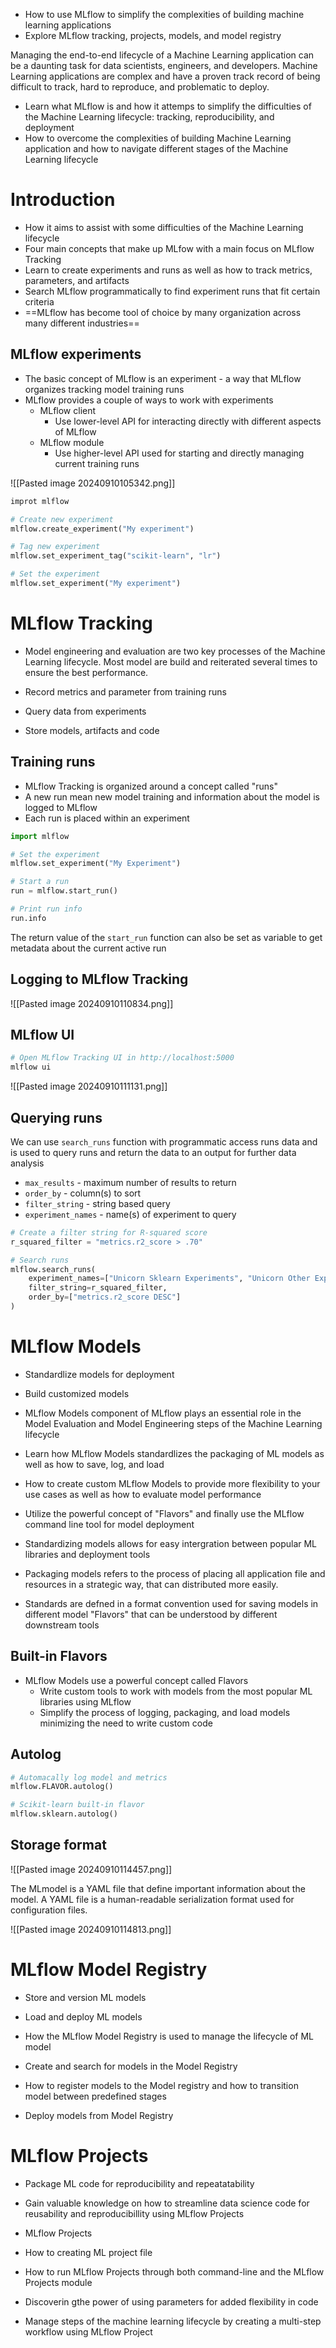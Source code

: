 - How to use MLflow to simplify the complexities of building machine learning applications
- Explore MLflow tracking, projects, models, and model registry

Managing the end-to-end lifecycle of a Machine Learning application can be a daunting task for data scientists, engineers, and developers. Machine Learning applications are complex and have a proven track record of being difficult to track, hard to reproduce, and problematic to deploy.

- Learn what MLflow is and how it attemps to simplify the difficulties of the Machine Learning lifecycle: tracking, reproducibility, and deployment
- How to overcome the complexities of building Machine Learning application and how to navigate different stages of the Machine Learning lifecycle

# Introduction

- How it aims to assist with some difficulties of the Machine Learning lifecycle
- Four main concepts that make up MLfow with a main focus on MLflow Tracking
- Learn to create experiments and runs as well as how to track metrics, parameters, and artifacts
- Search MLflow programmatically to find experiment runs that fit certain criteria
- ==MLflow has become tool of choice by many organization across many different industries==

## MLflow experiments

- The basic concept of MLflow is an experiment - a way that MLflow organizes tracking model training runs
- MLflow provides a couple of ways to work with experiments
	- MLflow client
		- Use lower-level API for interacting directly with different aspects of MLflow
	- MLflow module
		- Use higher-level API used for starting and directly managing current training runs

![[Pasted image 20240910105342.png]]

```python
improt mlflow

# Create new experiment
mlflow.create_experiment("My experiment")

# Tag new experiment
mlflow.set_experiment_tag("scikit-learn", "lr")

# Set the experiment
mlflow.set_experiment("My experiment")
```

# MLflow Tracking

- Model engineering and evaluation are two key processes of the Machine Learning lifecycle. Most model are build and reiterated several times to ensure the best performance.

- Record metrics and parameter from training runs
- Query data from experiments
- Store models, artifacts and code

## Training runs

- MLflow Tracking is organized around a concept called "runs"
- A new run mean new model training and information about the model is logged to MLflow
- Each run is placed within an experiment

```python
import mlflow

# Set the experiment
mlflow.set_experiment("My Experiment")

# Start a run
run = mlflow.start_run()

# Print run info
run.info
```

The return value of the `start_run` function can also be set as variable to get metadata about the current active run

## Logging to MLflow Tracking

![[Pasted image 20240910110834.png]]

## MLflow UI

```bash
# Open MLflow Tracking UI in http://localhost:5000
mlflow ui
```

![[Pasted image 20240910111131.png]]

## Querying runs

We can use `search_runs` function with programmatic access runs data and is used to query runs and return the data to an output for further data analysis

- `max_results` - maximum number of results to return
- `order_by` - column(s) to sort
- `filter_string` - string based query
- `experiment_names` - name(s) of experiment to query

```python
# Create a filter string for R-squared score
r_squared_filter = "metrics.r2_score > .70"

# Search runs
mlflow.search_runs(
	experiment_names=["Unicorn Sklearn Experiments", "Unicorn Other Experiments"],
	filter_string=r_squared_filter,
	order_by=["metrics.r2_score DESC"]
)
```

# MLflow Models

- Standardlize models for deployment
- Build customized models

- MLflow Models component of MLflow plays an essential role in the Model Evaluation and Model Engineering steps of the Machine Learning lifecycle
- Learn how MLflow Models standardlizes the packaging of ML models as well as how to save, log, and load
- How to create custom MLflow Models to provide more flexibility to your use cases as well as how to evaluate model performance
- Utilize the powerful concept of "Flavors" and finally use the MLflow command line tool for model deployment

- Standardizing models allows for easy intergration between popular ML libraries and deployment tools
- Packaging models refers to the process of placing all application file and resources in a strategic way, that can distributed more easily.
- Standards are defned in a format convention used for saving models in different model "Flavors" that can be understood by different downstream tools

## Built-in Flavors

- MLflow Models use a powerful concept called Flavors
	- Write custom tools to work with models from the most popular ML libraries using MLflow
	- Simplify the process of logging, packaging, and load models minimizing the need to write custom code

## Autolog

```python
# Automacally log model and metrics
mlflow.FLAVOR.autolog()

# Scikit-learn built-in flavor
mlflow.sklearn.autolog()
```

## Storage format

![[Pasted image 20240910114457.png]]

The MLmodel is a YAML file that define important information about the model. A YAML file is a human-readable serialization format used for configuration files.

![[Pasted image 20240910114813.png]]

# MLflow Model Registry

- Store and version ML models
- Load and deploy ML models

- How the MLflow Model Registry is used to manage the lifecycle of ML model
- Create and search for models in the Model Registry
- How to register models to the Model registry and how to transition model between predefined stages
- Deploy models from Model Registry

# MLflow Projects

- Package ML code for reproducibility and repeatatability

- Gain valuable knowledge on how to streamline data science code for reusability and reproducibillity using MLflow Projects
- MLflow Projects
- How to creating ML project file
- How to run MLflow Projects through both command-line and the MLflow Projects module
- Discoverin gthe power of using parameters for added flexibility in code
- Manage steps of the machine learning lifecycle by creating a multi-step workflow using MLflow Project